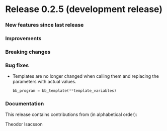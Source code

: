 # Release 0.2.5 (development release)

<h3>New features since last release</h3>

<h3>Improvements</h3>

<h3>Breaking changes</h3>

<h3>Bug fixes</h3>

* Templates are no longer changed when calling them and replacing the parameters with actual values.

  ```python
  bb_program = bb_template(**template_variables)
  ```

<h3>Documentation</h3>


This release contains contributions from (in alphabetical order):

Theodor Isacsson